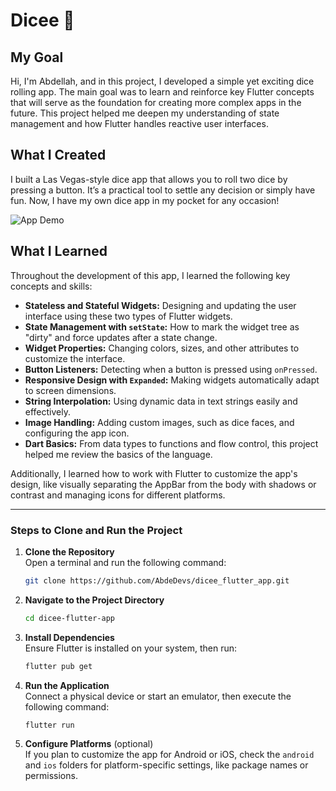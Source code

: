 # Dicee 🎲

## My Goal

Hi, I'm Abdellah, and in this project, I developed a simple yet exciting dice rolling app. The main goal was to learn and reinforce key Flutter concepts that will serve as the foundation for creating more complex apps in the future. This project helped me deepen my understanding of state management and how Flutter handles reactive user interfaces.

## What I Created

I built a Las Vegas-style dice app that allows you to roll two dice by pressing a button. It’s a practical tool to settle any decision or simply have fun. Now, I have my own dice app in my pocket for any occasion!

![App Demo](https://github.com/londonappbrewery/Images/blob/master/dicee-demo.gif)

## What I Learned

Throughout the development of this app, I learned the following key concepts and skills:

- **Stateless and Stateful Widgets:** Designing and updating the user interface using these two types of Flutter widgets.
- **State Management with `setState`:** How to mark the widget tree as "dirty" and force updates after a state change.
- **Widget Properties:** Changing colors, sizes, and other attributes to customize the interface.
- **Button Listeners:** Detecting when a button is pressed using `onPressed`.
- **Responsive Design with `Expanded`:** Making widgets automatically adapt to screen dimensions.
- **String Interpolation:** Using dynamic data in text strings easily and effectively.
- **Image Handling:** Adding custom images, such as dice faces, and configuring the app icon.
- **Dart Basics:** From data types to functions and flow control, this project helped me review the basics of the language.

Additionally, I learned how to work with Flutter to customize the app's design, like visually separating the AppBar from the body with shadows or contrast and managing icons for different platforms.

---

### Steps to Clone and Run the Project

1. **Clone the Repository**  
   Open a terminal and run the following command:
   ```bash
   git clone https://github.com/AbdeDevs/dicee_flutter_app.git
   ```

2. **Navigate to the Project Directory**
   ```bash
   cd dicee-flutter-app
   ```

3. **Install Dependencies**  
   Ensure Flutter is installed on your system, then run:
   ```bash
   flutter pub get
   ```

4. **Run the Application**  
   Connect a physical device or start an emulator, then execute the following command:
   ```bash
   flutter run
   ```

5. **Configure Platforms** (optional)  
   If you plan to customize the app for Android or iOS, check the `android` and `ios` folders for platform-specific settings, like package names or permissions.
